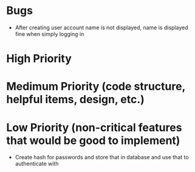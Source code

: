 # Bugs
* After creating user account name is not displayed, name is displayed fine when simply logging in

# High Priority

# Medimum Priority (code structure, helpful items, design, etc.)


# Low Priority (non-critical features that would be good to implement)

* Create hash for passwords and store that in database and use that to authenticate with
